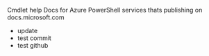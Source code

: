 Cmdlet help Docs for Azure PowerShell services thats publishing on docs.microsoft.com
- update
- test commit
- test github
